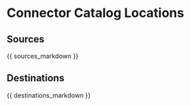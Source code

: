 # Connector Catalog Locations
## Sources
{{ sources_markdown }}

## Destinations
{{ destinations_markdown }}
